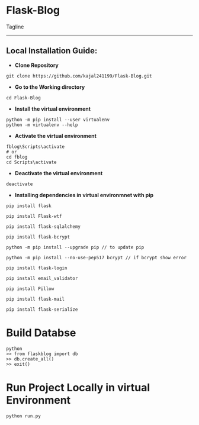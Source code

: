 # Flask-Blog
Tagline
***
Local Installation Guide:
---
* **Clone Repository**
```
git clone https://github.com/kajal241199/Flask-Blog.git
```
* **Go to the Working directory**
```
cd Flask-Blog
```
* **Install the virtual environment**
```
python -m pip install --user virtualenv
python -m virtualenv --help
```
* **Activate the virtual environment**
```
fblog\Scripts\activate
# or 
cd fblog
cd Scripts\activate
```
* **Deactivate the virtual environment**
```
deactivate
```
* **Installing dependencies in virtual environmnet with pip**
```
pip install flask

pip install Flask-wtf

pip install flask-sqlalchemy

pip install flask-bcrypt

python -m pip install --upgrade pip // to update pip

python -m pip install --no-use-pep517 bcrypt // if bcrypt show error

pip install flask-login

pip install email_validator

pip install Pillow

pip install flask-mail

pip install flask-serialize
```
# Build Databse
```
python
>> from flaskblog import db
>> db.create_all()
>> exit()
```
# Run Project Locally in virtual Environment
```
python run.py
```








